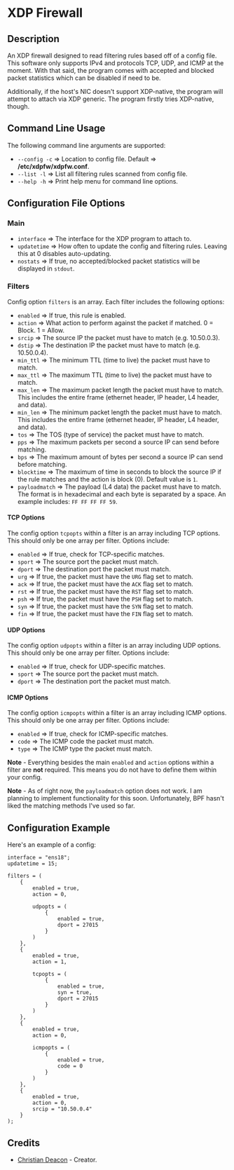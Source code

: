 # XDP Firewall
## Description
An XDP firewall designed to read filtering rules based off of a config file. This software only supports IPv4 and protocols TCP, UDP, and ICMP at the moment. With that said, the program comes with accepted and blocked packet statistics which can be disabled if need to be.

Additionally, if the host's NIC doesn't support XDP-native, the program will attempt to attach via XDP generic. The program firstly tries XDP-native, though.

## Command Line Usage
The following command line arguments are supported:

* `--config -c` => Location to config file. Default => **/etc/xdpfw/xdpfw.conf**.
* `--list -l` => List all filtering rules scanned from config file.
* `--help -h` => Print help menu for command line options.

## Configuration File Options
### Main
* `interface` => The interface for the XDP program to attach to.
* `updatetime` => How often to update the config and filtering rules. Leaving this at 0 disables auto-updating.
* `nostats` => If true, no accepted/blocked packet statistics will be displayed in `stdout`.

### Filters
Config option `filters` is an array. Each filter includes the following options:

* `enabled` => If true, this rule is enabled.
* `action` => What action to perform against the packet if matched. 0 = Block. 1 = Allow.
* `srcip` => The source IP the packet must have to match (e.g. 10.50.0.3).
* `dstip` => The destination IP the packet must have to match (e.g. 10.50.0.4).
* `min_ttl` => The minimum TTL (time to live) the packet must have to match.
* `max_ttl` => The maximum TTL (time to live) the packet must have to match.
* `max_len` => The maximum packet length the packet must have to match. This includes the entire frame (ethernet header, IP header, L4 header, and data).
* `min_len` => The minimum packet length the packet must have to match. This includes the entire frame (ethernet header, IP header, L4 header, and data).
* `tos` => The TOS (type of service) the packet must have to match.
* `pps` => The maximum packets per second a source IP can send before matching.
* `bps` => The maximum amount of bytes per second a source IP can send before matching.
* `blocktime` => The maximum of time in seconds to block the source IP if the rule matches and the action is block (0). Default value is `1`.
* `payloadmatch` => The payload (L4 data) the packet must have to match. The format is in hexadecimal and each byte is separated by a space. An example includes: `FF FF FF FF 59`.

#### TCP Options
The config option `tcpopts` within a filter is an array including TCP options. This should only be one array per filter. Options include:

* `enabled` => If true, check for TCP-specific matches.
* `sport` => The source port the packet must match.
* `dport` => The destination port the packet must match.
* `urg` => If true, the packet must have the `URG` flag set to match.
* `ack` => If true, the packet must have the `ACK` flag set to match.
* `rst` => If true, the packet must have the `RST` flag set to match.
* `psh` => If true, the packet must have the `PSH` flag set to match.
* `syn` => If true, the packet must have the `SYN` flag set to match.
* `fin` => If true, the packet must have the `FIN` flag set to match.

#### UDP Options

The config option `udpopts` within a filter is an array including UDP options. This should only be one array per filter. Options include:

* `enabled` => If true, check for UDP-specific matches.
* `sport` => The source port the packet must match.
* `dport` => The destination port the packet must match.

#### ICMP Options

The config option `icmpopts` within a filter is an array including ICMP options. This should only be one array per filter. Options include:

* `enabled` => If true, check for ICMP-specific matches.
* `code` => The ICMP code the packet must match.
* `type` => The ICMP type the packet must match.

**Note** - Everything besides the main `enabled` and `action` options within a filter are **not** required. This means you do not have to define them within your config.

**Note** - As of right now, the `payloadmatch` option does not work. I am planning to implement functionality for this soon. Unfortunately, BPF hasn't liked the matching methods I've used so far.

## Configuration Example
Here's an example of a config:

```
interface = "ens18";
updatetime = 15;

filters = (
    {
        enabled = true,
        action = 0,

        udpopts = (
            {
                enabled = true,
                dport = 27015
            }
        )
    },
    {
        enabled = true,
        action = 1,

        tcpopts = (
            {
                enabled = true,
                syn = true,
                dport = 27015
            }
        )
    },
    {
        enabled = true,
        action = 0,

        icmpopts = (
            {
                enabled = true,
                code = 0
            }
        )
    },
    {
        enabled = true,
        action = 0,
        srcip = "10.50.0.4"
    }
);
```

## Credits
* [Christian Deacon](https://www.linkedin.com/in/christian-deacon-902042186/) - Creator.